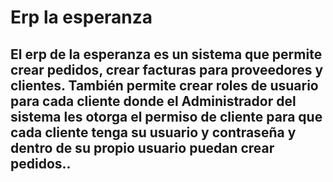 # Erp la esperanza

## El erp de la esperanza es un sistema que permite crear pedidos, crear facturas para proveedores y clientes. También permite crear roles de usuario para cada cliente donde el Administrador del sistema les otorga el permiso de cliente para que cada cliente tenga su usuario y contraseña y dentro de su propio usuario puedan crear pedidos..
